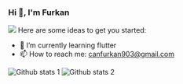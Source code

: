 ### Hi 👋, I'm Furkan




<img src="https://c.tenor.com/wYnHeDIp24oAAAAC/kod-yazın-yazılım-yapın.gif" width="auto">
Here are some ideas to get you started:

 - 🌱 I’m currently learning flutter
 - 📫 How to reach me: canfurkan903@gmail.com


![Github stats 1](https://github-readme-stats.vercel.app/api?username=furkancan2107&show_icons=true&theme=gradient) 
![Github stats 2](https://github-readme-stats.vercel.app/api?username=furkancan2107&show_icons=true&theme=radical)


